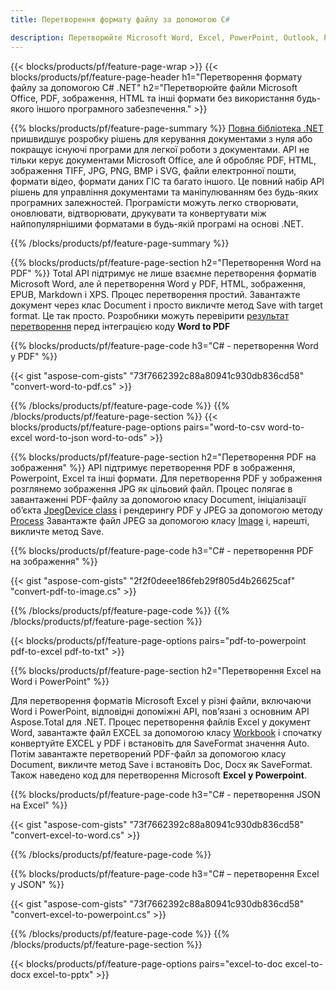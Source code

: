 ```yaml
---
title: Перетворення формату файлу за допомогою C#  

description: Перетворюйте Microsoft Word, Excel, PowerPoint, Outlook, PDF, HTML, 3D-зображення, діаграми, відеоформати та багато інших популярних файлів за допомогою лише кількох рядків коду C#.
---
```


{{< blocks/products/pf/feature-page-wrap >}}
{{< blocks/products/pf/feature-page-header h1="Перетворення формату файлу за допомогою C#  .NET" h2="Перетворюйте файли Microsoft Office, PDF, зображення, HTML та інші формати без використання будь-якого іншого програмного забезпечення." >}}

{{% blocks/products/pf/feature-page-summary %}}
[Повна бібліотека .NET](https://products.aspose.com/total/net/) пришвидшує розробку рішень для керування документами з нуля або покращує існуючі програми для легкої роботи з документами.  API не тільки керує документами Microsoft Office, але й обробляє PDF, HTML, зображення TIFF, JPG, PNG, BMP і SVG, файли електронної пошти, формати відео, формати даних ГІС та багато іншого.  Це повний набір API рішень для управління документами та маніпулюванням без будь-яких програмних залежностей.    Програмісти можуть легко створювати, оновлювати, відтворювати, друкувати та конвертувати між найпопулярнішими форматами в будь-якій програмі на основі .NET.

{{% /blocks/products/pf/feature-page-summary  %}}

{{% blocks/products/pf/feature-page-section  h2="Перетворення Word на PDF" %}}
Total API підтримує не лише взаємне перетворення форматів Microsoft Word, але й перетворення Word у PDF, HTML, зображення, EPUB, Markdown і XPS.  Процес перетворення простий.  Завантажте документ через клас Document і просто викличте метод Save with target format.  Це так просто. Розробники можуть перевірити [результат перетворення](https://products.aspose.com/words/net/conversion/word-to-pdf/) перед інтеграцією коду **Word to PDF**


{{% blocks/products/pf/feature-page-code h3="C# - перетворення Word у PDF" %}}

{{< gist "aspose-com-gists" "73f7662392c88a80941c930db836cd58" "convert-word-to-pdf.cs" >}}

{{% /blocks/products/pf/feature-page-code  %}}
{{% /blocks/products/pf/feature-page-section %}}
{{< blocks/products/pf/feature-page-options pairs="word-to-csv word-to-excel word-to-json word-to-ods" >}}


{{% blocks/products/pf/feature-page-section  h2="Перетворення PDF на зображення" %}}
API підтримує перетворення PDF в зображення, Powerpoint, Excel та інші формати. Для перетворення PDF у зображення розглянемо зображення JPG як цільовий файл. Процес полягає в завантаженні PDF-файлу за допомогою класу Document, ініціалізації об’єкта [JpegDevice class](https://reference.aspose.com/pdf/net/aspose.pdf.devices/jpegdevice) і рендерингу PDF у JPEG за допомогою методу [Process](https://reference.aspose.com/pdf/net/aspose.pdf.devices.pagedevice/process/methods/1)
Завантажте файл JPEG за допомогою класу [Image](https://reference.aspose.com/imaging/net/aspose.imaging/image) і, нарешті, викличте метод Save.

{{% blocks/products/pf/feature-page-code h3="C# - перетворення PDF на зображення" %}}

{{< gist "aspose-com-gists" "2f2f0deee186feb29f805d4b26625caf" "convert-pdf-to-image.cs" >}}


{{% /blocks/products/pf/feature-page-code  %}}
{{% /blocks/products/pf/feature-page-section %}}

{{< blocks/products/pf/feature-page-options pairs="pdf-to-powerpoint pdf-to-excel pdf-to-txt" >}}

{{% blocks/products/pf/feature-page-section  h2="Перетворення Excel на Word і PowerPoint" %}}

Для перетворення форматів Microsoft Excel у різні файли, включаючи Word і PowerPoint, відповідні допоміжні API, пов’язані з основним API Aspose.Total для .NET. Процес перетворення файлів Excel у документ Word, завантажте файл EXCEL за допомогою класу [Workbook](https://reference.aspose.com/cells/net/aspose.cells/workbook) і спочатку конвертуйте EXCEL у PDF і встановіть для SaveFormat значення Auto.  Потім завантажте перетворений PDF-файл за допомогою класу Document, викличте метод Save і встановіть Doc, Docx як SaveFormat. Також наведено код для перетворення Microsoft **Excel у Powerpoint**.

{{% blocks/products/pf/feature-page-code h3="C# - перетворення JSON на Excel" %}}

{{< gist "aspose-com-gists" "73f7662392c88a80941c930db836cd58" "convert-excel-to-word.cs" >}}

{{% /blocks/products/pf/feature-page-code %}}

{{% blocks/products/pf/feature-page-code h3="C# – перетворення Excel у JSON" %}}

{{< gist "aspose-com-gists" "73f7662392c88a80941c930db836cd58" "convert-excel-to-powerpoint.cs" >}}

{{% /blocks/products/pf/feature-page-code %}}
{{% /blocks/products/pf/feature-page-section %}}

{{< blocks/products/pf/feature-page-options pairs="excel-to-doc excel-to-docx excel-to-pptx" >}}